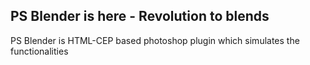 ## PS Blender is here - Revolution to blends

PS Blender is HTML-CEP based photoshop plugin which simulates the functionalities